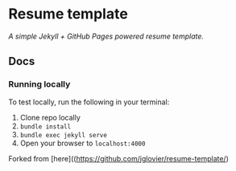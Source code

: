 # Resume template

*A simple Jekyll + GitHub Pages powered resume template.*

## Docs

### Running locally

To test locally, run the following in your terminal:

1. Clone repo locally
1. `bundle install`
2. `bundle exec jekyll serve`
3. Open your browser to `localhost:4000`

Forked from [here]((https://github.com/jglovier/resume-template/)

